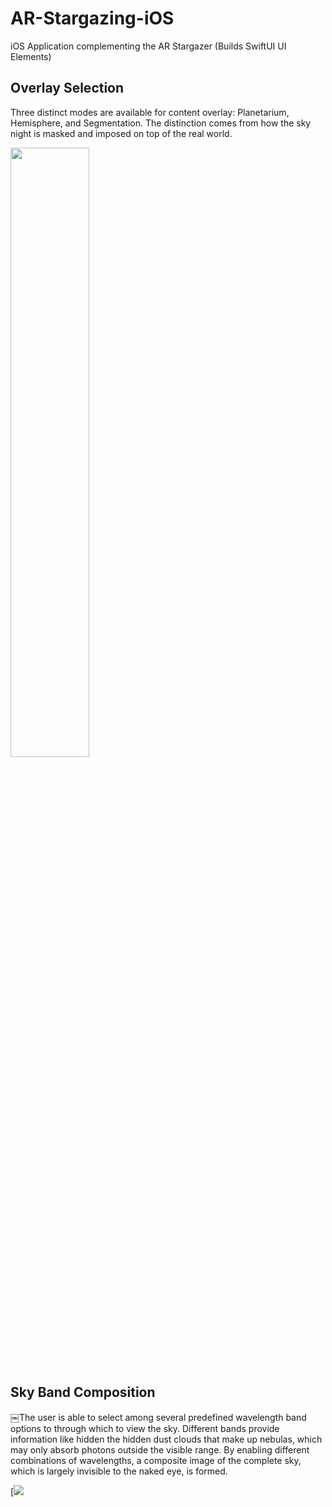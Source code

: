 # AR-Stargazing-iOS
 iOS Application complementing the AR Stargazer (Builds SwiftUI UI Elements)

## Overlay Selection 
Three distinct modes are available for content overlay: Planetarium, Hemisphere, and Segmentation. The distinction comes from how the sky night is masked and imposed on top of the real world.

[<img src="https://i.ytimg.com/vi/Hc79sDi3f0U/maxresdefault.jpg" width="50%">](https://drive.google.com/file/d/1QMyGED7GNEPGoZolDdU0QmKA75mfE1An/view?usp=drive_link "Content overlay selection")


## Sky Band Composition
￼The user is able to select among several predefined wavelength band options to through which to view the sky. Different bands provide information like hidden the hidden dust clouds that make up nebulas, which may only absorb photons outside the visible range. By enabling different combinations of wavelengths, a composite image of the complete sky, which is largely invisible to the naked eye, is formed.

[<img src="https://drive.google.com/file/d/1Wj9VCVbS_76ig3q27n5Cus-heIPHogGx/view?usp=drive_link" />


